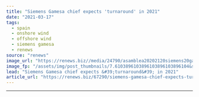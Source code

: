 ```yaml
---
title: "Siemens Gamesa chief expects 'turnaround' in 2021"
date: "2021-03-17"
tags: 
  - spain
  - onshore wind
  - offshore wind
  - siemens gamesa
  - renews
source: "renews"
image_url: "https://renews.biz//media/24790/asamblea20202120siemens20gamesa5fimg5f7582-1.jpg?mode=crop&width=770&heightratio=0.6103896103896103896103896104&slimmage=true"
image_fp: "/assets/img/post_thumbnails/7.6103896103896103896103896104&slimmage=true"
lead: "Siemens Gamesa chief expects &#39;turnaround&#39; in 2021"
article_url: "https://renews.biz/67290/siemens-gamesa-chief-expects-turnaround-in-2021/"
---
```


---
